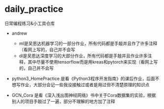 # daily_practice
日常编程练习&amp;小工具仓库

- andrew
  - ml是吴恩达机器学习的一部分作业，所有代码都是手敲并且作了许多注释（看网上写的，自己并不会写
  - dl是吴恩达深度学习的大部分作业，所有代码都是手敲并且作业许多注释，其中尽量不使用tensorflow而是用kreas和pytorch来实现（看网上写的，自己并不会写
- python3_HomePractice 是看《Python3程序开发指南》的课后作业，后面不想写作业，大部分会记一些我没接触过或者是用过但不清楚原理的知识点

- GCN_Cora 是看《深入浅出图神经网络》书中关于Cora数据集的实验，根据别人的项目手敲过了一遍，部分不理解的地方加了注释

